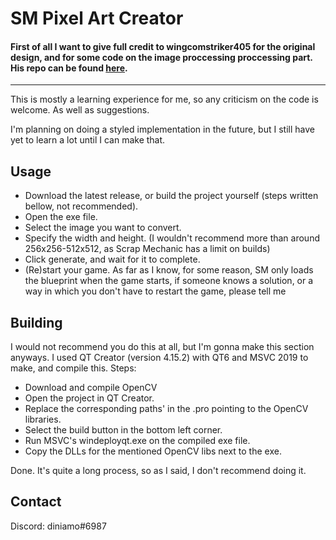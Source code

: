 # SM Pixel Art Creator
#### First of all I want to give full credit to wingcomstriker405 for the original design, and for some code on the image proccessing proccessing part. His repo can be found [here](https://github.com/wingcomstriker405/PixelArtBlueprintGenerator).
---
This is mostly a learning experience for me, so any criticism on the code is welcome.
As well as suggestions.

I'm planning on doing a styled implementation in the future, but I still have yet to learn a lot until I can make that.

## Usage
- Download the latest release, or build the project yourself (steps written bellow, not recommended).
- Open the exe file.
- Select the image you want to convert.
- Specify the width and height. (I wouldn't recommend more than around 256x256-512x512, as Scrap Mechanic has a limit on builds)
- Click generate, and wait for it to complete.
- (Re)start your game. As far as I know, for some reason, SM only loads the blueprint when the game starts, if someone knows a solution, or a way in which you don't have to restart the game, please tell me

## Building
I would not recommend you do this at all, but I'm gonna make this section anyways.
I used QT Creator (version 4.15.2) with QT6 and MSVC 2019 to make, and compile this.
Steps:
- Download and compile OpenCV
- Open the project in QT Creator.
- Replace the corresponding paths' in the .pro pointing to the OpenCV libraries.
- Select the build button in the bottom left corner.
- Run MSVC's windeployqt.exe on the compiled exe file.
- Copy the DLLs for the mentioned OpenCV libs next to the exe.

Done. It's quite a long process, so as I said, I don't recommend doing it.

## Contact
Discord: diniamo#6987
